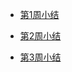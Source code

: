 * [第1周小结](https://github.com/Yufei-Zheng/BDMI-2021S/tree/main/Memos/Study-Memo)

* [第2周小结](https://github.com/Yufei-Zheng/BDMI-2021S/blob/main/Memos/Study-Memo/03-Day2.md)

* [第3周小结](https://github.com/Yufei-Zheng/BDMI-2021S/blob/main/Memos/Study-Memo/03-Day3.md)

